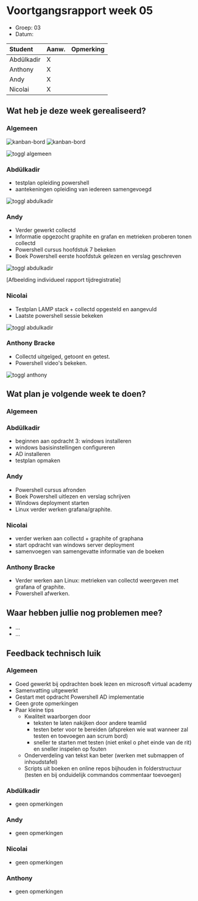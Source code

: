 # Voortgangsrapport week 05

* Groep: 03
* Datum: 

| Student  | Aanw. | Opmerking |
| :---     | :---  | :---      |
| Abdülkadir |   X    |           |
| Anthony |   X    |           |
| Andy |    X   |           |
| Nicolai | X      |           |

## Wat heb je deze week gerealiseerd?

### Algemeen

![kanban-bord](https://github.com/HoGentTIN/ops3-g03/blob/master/weekrapport/image/week5_kanban1.PNG)
![kanban-bord](https://github.com/HoGentTIN/ops3-g03/blob/master/weekrapport/image/week5_kanban2.PNG)

![toggl algemeen](https://github.com/HoGentTIN/ops3-g03/blob/master/weekrapport/image/week5_toggl_algemeen.PNG)

### Abdülkadir

* testplan opleiding powershell
* aantekeningen opleiding van iedereen samengevoegd

![toggl abdulkadir](https://github.com/HoGentTIN/ops3-g03/blob/master/weekrapport/image/week5_toggl_abdulkadir.PNG)

### Andy

* Verder gewerkt collectd
* Informatie opgezocht graphite en grafan en metrieken proberen tonen collectd
* Powershell cursus hoofdstuk 7 bekeken
* Boek Powershell eerste hoofdstuk gelezen en verslag geschreven

![toggl abdulkadir](https://github.com/HoGentTIN/ops3-g03/blob/master/weekrapport/image/week5_toggl_andy.PNG)

[Afbeelding individueel rapport tijdregistratie]

### Nicolai

* Testplan LAMP stack + collectd opgesteld en aangevuld
* Laatste powershell sessie bekeken

![toggl abdulkadir](https://github.com/HoGentTIN/ops3-g03/blob/master/weekrapport/image/week5_toggl_nicolai.PNG)

### Anthony Bracke

* Collectd uitgelged, getoont en getest.
* Powershell video's bekeken.

![toggl anthony](https://github.com/HoGentTIN/ops3-g03/blob/master/weekrapport/image/week5_toggl_anthony.PNG)

## Wat plan je volgende week te doen?

### Algemeen

### Abdülkadir 

* beginnen aan opdracht 3: windows installeren
* windows basisinstellingen configureren
* AD installeren
* testplan opmaken

### Andy
* Powershell cursus afronden
* Boek Powershell uitlezen en verslag schrijven
* Windows deployment starten
* Linux verder werken grafana/graphite.

### Nicolai
* verder werken aan collectd + graphite of graphana
* start opdracht van windows server deployment
* samenvoegen van samengevatte informatie van de boeken 

### Anthony Bracke
* Verder werken aan Linux: metrieken van collectd weergeven met grafana of graphite.
* Powershell afwerken.

## Waar hebben jullie nog problemen mee?

* ...
* ...

## Feedback technisch luik

### Algemeen
* Goed gewerkt bij opdrachten boek lezen en microsoft virtual academy
* Samenvatting uitgewerkt
* Gestart met opdracht Powershell AD implementatie
* Geen grote opmerkingen
* Paar kleine tips
  - Kwaliteit waarborgen door 
    - teksten te laten nakijken door andere teamlid
    - testen beter voor te bereiden (afspreken wie wat wanneer zal testen en toevoegen aan scrum bord)
    - sneller te starten met testen (niet enkel o phet einde van de rit) en sneller inspelen op fouten
  - Onderverdeling van tekst kan beter (werken met submappen of inhoudstafel)
  - Scripts uit boeken en online repos bijhouden in folderstructuur (testen en bij onduidelijk commandos commentaar toevoegen)
### Abdülkadir
* geen opmerkingen
### Andy
* geen opmerkingen
### Nicolai
* geen opmerkingen
### Anthony
* geen opmerkingen

